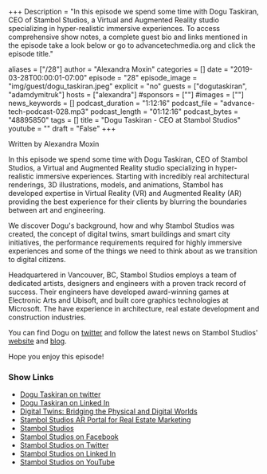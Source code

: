 +++
Description = "In this episode we spend some time with Dogu Taskiran, CEO of Stambol Studios, a Virtual and Augmented Reality studio specializing in hyper-realistic immersive experiences. To access comprehensive show notes, a complete guest bio and links mentioned in the episode take a look below or go to advancetechmedia.org and click the episode title."

aliases = ["/28"]
author = "Alexandra Moxin"
categories = []
date = "2019-03-28T00:00:01-07:00"
episode = "28"
episode_image = "img/guest/dogu_taskiran.jpeg"
explicit = "no"
guests = ["dogutaskiran", "adamdymitruk"]
hosts = ["alexandra"]
#sponsors = [""]
#images = [""]
news_keywords = []
podcast_duration = "1:12:16"
podcast_file = "advance-tech-podcast-028.mp3"
podcast_length = "01:12:16"
podcast_bytes = "48895850"
tags = []
title = "Dogu Taskiran - CEO at Stambol Studios"
youtube = ""
draft = "False"
+++

Written by Alexandra Moxin

In this episode we spend some time with Dogu Taskiran, CEO of Stambol Studios, a Virtual and Augmented Reality studio specializing in hyper-realistic immersive experiences. Starting with incredibly real architectural renderings, 3D illustrations, models, and animations, Stambol has developed expertise in Virtual Reality (VR) and Augmented Reality (AR) providing the best experience for their clients by blurring the boundaries between art and engineering.

We discover Dogu's background, how and why Stambol Studios was created, the concept of digital twins, smart buildings and smart city initiatives, the performance requirements required for highly immersive experiences and some of the things we need to think about as we transition to digital citizens.

Headquartered in Vancouver, BC, Stambol Studios employs a team of dedicated artists, designers and engineers with a proven track record of success. Their engineers have developed award-winning games at Electronic Arts and Ubisoft, and built core graphics technologies at Microsoft. The have experience in architecture, real estate development and construction industries.

You can find Dogu on [twitter](https://twitter.com/hdtaskiran) and follow the latest news on Stambol Studios' [website](https://www.stambol.com/) and [blog](https://www.stambol.com/blog/).

Hope you enjoy this episode!

### Show Links

* [Dogu Taskiran on twitter](https://twitter.com/hdtaskiran)
* [Dogu Taskiran on Linked In](https://www.linkedin.com/in/hdtaskiran/)
* [Digital Twins: Bridging the Physical and Digital Worlds](https://www.stambol.com/2019/03/04/bimfinity-building-data-into-digital-twins/)
* [Stambol Studios AR Portal for Real Estate Marketing](https://www.stambol.com/2018/07/30/3-ways-to-use-ar-for-real-estate-marketing/)
* [Stambol Studios](https://www.stambol.com/)
* [Stambol Studios on Facebook](https://www.facebook.com/stambolstudios/)
* [Stambol Studios on Twitter](https://twitter.com/StambolStudios)
* [Stambol Studios on Linked In](https://www.linkedin.com/company/stambol-studios/)
* [Stambol Studios on YouTube](https://www.youtube.com/c/StambolStudios)



    
